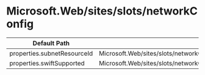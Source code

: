# Microsoft.Web/sites/slots/networkConfig

| Default Path | Alias |
|---|---|
| properties.subnetResourceId | Microsoft.Web/sites/slots/networkConfig/virtualNetwork.subnetResourceId |
| properties.swiftSupported | Microsoft.Web/sites/slots/networkConfig/virtualNetwork.swiftSupported |

